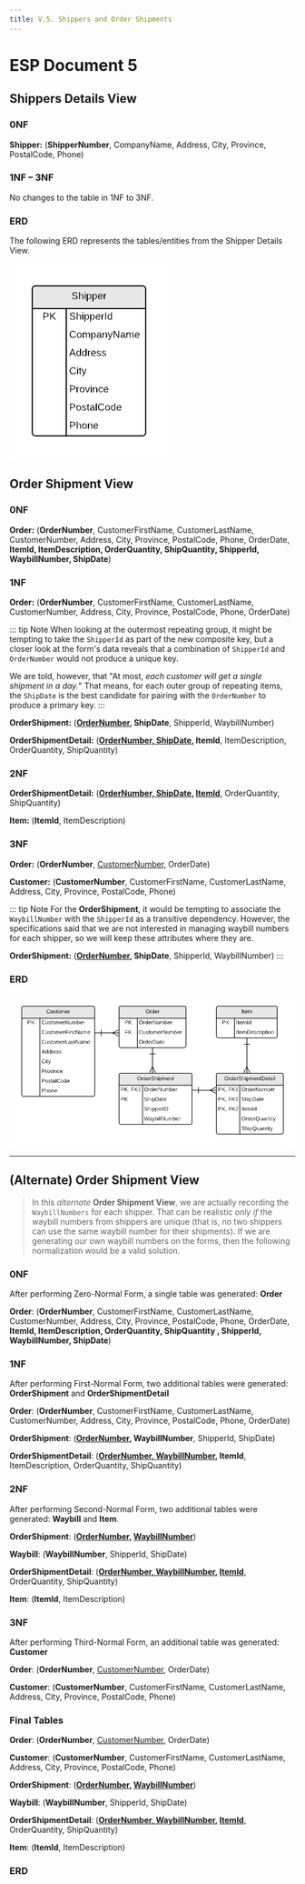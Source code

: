 ```yaml
---
title: V.5. Shippers and Order Shipments
---
```

# ESP Document 5

## Shippers Details View

### 0NF

**Shipper:** (<b class="pk">ShipperNumber</b>, CompanyName, Address, City, Province, PostalCode, Phone)

### 1NF – 3NF

No changes to the table in 1NF to 3NF.

### ERD

The following ERD represents the tables/entities from the Shipper Details View.

![](./ESP-5-ERD-ShipperDetails.png)

## Order Shipment View

### 0NF

**Order:** (<b class="pk">OrderNumber</b>, CustomerFirstName, CustomerLastName, CustomerNumber, Address, City, Province, PostalCode, Phone, OrderDate, <b class="rg"><b class="rg">ItemId, ItemDescription, OrderQuantity, ShipQuantity</b>, ShipperId, WaybillNumber, ShipDate</b>)

### 1NF

**Order:** (<b class="pk">OrderNumber</b>, CustomerFirstName, CustomerLastName, CustomerNumber, Address, City, Province, PostalCode, Phone, OrderDate)

::: tip Note
When looking at the outermost repeating group, it might be tempting to take the `ShipperId` as part of the new composite key, but a closer look at the form's data reveals that a combination of `ShipperId` and `OrderNumber` would not produce a unique key.

We are told, however, that "At most, *each customer will get a single shipment in a day.*" That means, for each outer group of repeating items, the `ShipDate` is the best candidate for pairing with the `OrderNumber` to produce a primary key.
:::

**OrderShipment:** (<b class="pk"><u class="fk">OrderNumber</u>, ShipDate</b>, ShipperId, WaybillNumber)

**OrderShipmentDetail:** (<b class="pk"><u class="fk">OrderNumber, ShipDate</u>, ItemId</b>, ItemDescription, OrderQuantity, ShipQuantity)

### 2NF

**OrderShipmentDetail:** (<b class="pk"><u class="fk">OrderNumber, ShipDate</u>, <u class="fk">ItemId</u></b>, OrderQuantity, ShipQuantity)

**Item:** (<b class="pk">ItemId</b>, ItemDescription)

### 3NF

**Order:** (<b class="pk">OrderNumber</b>, <u class="fk">CustomerNumber</u>, OrderDate)

**Customer:** (<b class="pk">CustomerNumber</b>, CustomerFirstName, CustomerLastName, Address, City, Province, PostalCode, Phone)

::: tip Note
For the **OrderShipment**, it would be tempting to associate the `WaybillNumber` with the `ShipperId` as a transitive dependency. However, the specifications said that we are not interested in managing waybill numbers for each shipper, so we will keep these attributes where they are.

**OrderShipment:** (<b class="pk"><u class="fk">OrderNumber</u>, ShipDate</b>, ShipperId, WaybillNumber)
:::

### ERD

![](./ESP-5-ERD-OrderShipment.png)

----

## (Alternate) Order Shipment View

> In this *alternate* **Order Shipment View**, we are actually recording the `WaybillNumbers` for each shipper. That can be realistic *only if* the waybill numbers from shippers are unique (that is, no two shippers can use the same waybill number for their shipments). If we are generating our own waybill numbers on the forms, then the following normalization would be a valid solution.

### 0NF

After performing Zero-Normal Form, a single table was generated: **Order**

**Order**: (<b class="pk">OrderNumber</b>, CustomerFirstName, CustomerLastName, CustomerNumber, Address, City, Province, PostalCode, Phone, OrderDate, <b class="rg"> <b class="rg"> ItemId, ItemDescription, OrderQuantity, ShipQuantity</b> , ShipperId, WaybillNumber, ShipDate</b>)

### 1NF

After performing First-Normal Form, two additional tables were generated: **OrderShipment** and **OrderShipmentDetail**

**Order**: (<b class="pk">OrderNumber</b>, CustomerFirstName, CustomerLastName, CustomerNumber, Address, City, Province, PostalCode, Phone, OrderDate)

**OrderShipment**: (<b class="pk"><u class="fk">OrderNumber</u>, WaybillNumber</b>, ShipperId, ShipDate)

**OrderShipmentDetail**: (<b class="pk"><u class="fk">OrderNumber, WaybillNumber</u>, ItemId</b>, ItemDescription, OrderQuantity, ShipQuantity)

### 2NF

After performing Second-Normal Form, two additional tables were generated: **Waybill** and **Item**.

**OrderShipment**: (<b class="pk"><u class="fk">OrderNumber</u>, <u class="fk">WaybillNumber</u></b>)

**Waybill**: (<b class="pk">WaybillNumber</b>, ShipperId, ShipDate)

**OrderShipmentDetail**: (<b class="pk"><u class="fk">OrderNumber, WaybillNumber</u>, <u class="fk">ItemId</u></b>, OrderQuantity, ShipQuantity)

**Item**: (<b class="pk">ItemId</b>, ItemDescription)


### 3NF

After performing Third-Normal Form, an additional table was generated: **Customer**

**Order**: (<b class="pk">OrderNumber</b>, <u class="fk">CustomerNumber</u>, OrderDate)

**Customer**: (<b class="pk">CustomerNumber</b>, CustomerFirstName, CustomerLastName, Address, City, Province, PostalCode, Phone)

### Final Tables

**Order**: (<b class="pk">OrderNumber</b>, <u class="fk">CustomerNumber</u>, OrderDate)

**Customer**: (<b class="pk">CustomerNumber</b>, CustomerFirstName, CustomerLastName, Address, City, Province, PostalCode, Phone)

**OrderShipment**: (<b class="pk"><u class="fk">OrderNumber</u>, <u class="fk">WaybillNumber</u></b>)

**Waybill**: (<b class="pk">WaybillNumber</b>, ShipperId, ShipDate)

**OrderShipmentDetail**: (<b class="pk"><u class="fk">OrderNumber, WaybillNumber</u>, <u class="fk">ItemId</u></b>, OrderQuantity, ShipQuantity)

**Item**: (<b class="pk">ItemId</b>, ItemDescription)

### ERD

<!-- ![](./ESP-5-ERD-OrderShipment.png)-->
